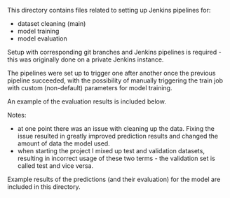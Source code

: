 This directory contains files related to setting up Jenkins pipelines for:
- dataset cleaning (main)
- model training
- model evaluation

Setup with corresponding git branches and Jenkins pipelines is required - this was originally done on a private Jenkins instance.

The pipelines were set up to trigger one after another once the previous pipeline succeeded, with the possibility of manually triggering the train job with custom (non-default) parameters for model training.

An example of the evaluation results is included below.

Notes:
- at one point there was an issue with cleaning up the data. Fixing the issue resulted in greatly improved prediction results and changed the amount of data the model used.
- when starting the project I mixed up test and validation datasets, resulting in incorrect usage of these two terms - the validation set is called test and vice versa.

Example results of the predictions (and their evaluation) for the model are included in this directory.